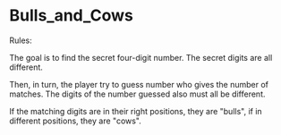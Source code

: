 # Bulls_and_Cows

Rules: 

The goal is to find the secret four-digit number. The secret digits are all different. 

Then, in turn, the player try to guess number who gives the number of matches. The digits of the number guessed also must all be different. 

If the matching digits are in their right positions, they are "bulls", if in different positions, they are "cows".
